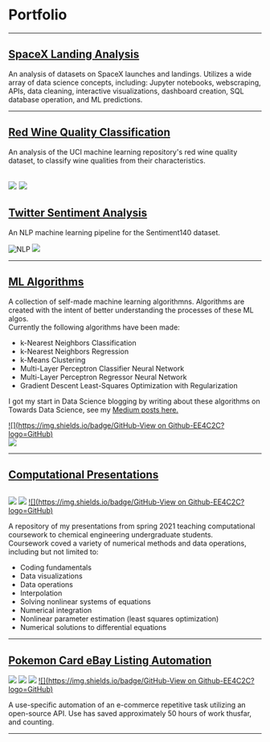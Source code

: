 # Portfolio

---

## [SpaceX Landing Analysis](https://github.com/turnerluke/spacex-success-analysis)
An analysis of datasets on SpaceX launches and landings. Utilizes a wide array of data science concepts, including: Jupyter notebooks, webscraping, APIs, data cleaning, interactive visualizations, dashboard creation, SQL database operation, and ML predictions.

---

## [Red Wine Quality Classification](https://github.com/turnerluke/red-wine-classification)
An analysis of the UCI machine learning repository's red wine quality dataset, to classify wine qualities from their characteristics.

![](https://img.shields.io/static/v1?label=Skill&message=Classification&color=Blue)
![](https://img.shields.io/badge/Kaggle-20BEFF?style=for-the-badge&logo=Kaggle&logoColor=white)
---


## [Twitter Sentiment Analysis](https://github.com/turnerluke/twitter-sentiment)
An NLP machine learning pipeline for the Sentiment140 dataset.

![NLP](https://img.shields.io/static/v1?label=Skill&message=Natural%20Language%20Processing&color=Blue)
![](https://img.shields.io/badge/Kaggle-20BEFF?style=for-the-badge&logo=Kaggle&logoColor=white)

---

## [ML Algorithms](https://github.com/turnerluke/ML-algos)
A collection of self-made machine learning algorithmns. Algorithms are created with the intent of better understanding the processes of these ML algos.  
Currently the following algorithms have been made:
- k-Nearest Neighbors Classification
- k-Nearest Neighbors Regression
- k-Means Clustering
- Multi-Layer Perceptron Classifier Neural Network
- Multi-Layer Perceptron Regressor Neural Network
- Gradient Descent Least-Squares Optimization with Regularization

I got my start in Data Science blogging by writing about these algorithms on Towards Data Science, see my [Medium posts here.](https://medium.com/@turnermluke)

[![](https://img.shields.io/badge/GitHub-View on Github-EE4C2C?logo=GitHub)](https://github.com/turnerluke/ML-algos)  
[![](https://img.shields.io/badge/Made%20with-LaTeX-1f425f.svg)](https://www.latex-project.org/)

---

## [Computational Presentations](https://github.com/turnerluke/computational-presentations)

<!--- 
![](https://github.com/turnerluke/turnerluke.github.io/blob/master/images/thumbnail_teaching.jpg)
 -->

<img scr=images/thumbnail_teaching.jpg>

![](https://img.shields.io/badge/Python-FFD43B?style=for-the-badge&logo=python&logoColor=blue)
![](https://img.shields.io/badge/PyCharm-000000.svg?&style=for-the-badge&logo=PyCharm&logoColor=white)
[![](https://img.shields.io/badge/GitHub-View on Github-EE4C2C?logo=GitHub)](https://github.com/turnerluke/computational-presentations)

A repository of my presentations from spring 2021 teaching computational coursework to chemical engineering undergraduate students.  
Coursework coved a variety of numerical methods and data operations, including but not limited to:
- Coding fundamentals
- Data visualizations
- Data operations
- Interpolation
- Solving nonlinear systems of equations
- Numerical integration
- Nonlinear parameter estimation (least squares optimization)
- Numerical solutions to differential equations


---

## [Pokemon Card eBay Listing Automation](https://github.com/turnerluke/eBay-pokemon-card-automation)

![](https://img.shields.io/static/v1?label=Skill&message=Automation&color=Blue)
![](https://img.shields.io/static/v1?label=Skill&message=APIs&color=Blue)
![](https://img.shields.io/badge/PyCharm-000000.svg?&style=for-the-badge&logo=PyCharm&logoColor=white)
[![](https://img.shields.io/badge/GitHub-View on Github-EE4C2C?logo=GitHub)](https://github.com/turnerluke/eBay-pokemon-card-automation)  

A use-specific automation of an e-commerce repetitive task utilizing an open-source API. Use has saved approximately 50 hours of work thusfar, and counting.

---

